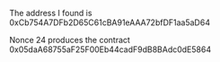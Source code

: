 The address I found is 0xCb754A7DFb2D65C61cBA91eAAA72bfDF1aa5aD64

Nonce 24 produces the contract 0x05daA68755aF25F00Eb44cadF9dB8BAdc0dE5864
